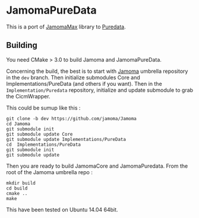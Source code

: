 JamomaPureData
==============
This is a port of [JamomaMax](https://github.com/jamoma/JamomaMax) library to [Puredata](http://puradata.info).

Building
--------
You need CMake > 3.0 to build Jamoma and JamomaPureData.

Concerning the build, the best is to start with [Jamoma](https://github.com/jamoma/Jamoma) umbrella repository in the `dev` branch.
Then initialize submodules Core and Implementations/PureData (and others if you want).
Then in the `Implementation/Puredata` repository, initialize and update submodule to grab the CicmWrapper.

This could be sumup like this :

~~~~
git clone -b dev https://github.com/jamoma/Jamoma
cd Jamoma
git submodule init
git submodule update Core
git submodule update Implementations/PureData
cd  Implementations/PureData
git submodule init
git submodule update
~~~~

Then you are ready to build JamomaCore and JamomaPuredata. From the root of the Jamoma umbrella repo : 

~~~~
mkdir build
cd build 
cmake ..
make
~~~~

This have been tested on Ubuntu 14.04 64bit.



